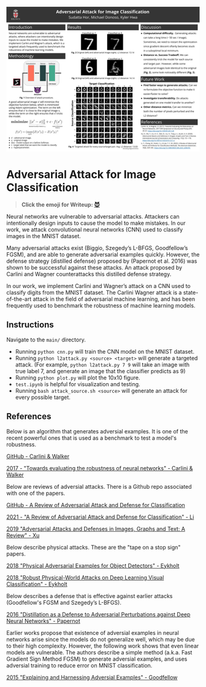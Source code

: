 <p align="center">
  <img src="poster.jpg" />
</p>

# Adversarial Attack for Image Classification

> **Click the emoji for Writeup: [😈](https://docs.google.com/document/d/1ozJ5GnrTGslRPNR5j9txo4anwz9y_g3Mq_1u2AyG8mM/edit?usp=sharing)**

Neural networks are vulnerable to adversarial attacks. Attackers can intentionally design inputs to cause the model to make mistakes. In our work, we attack convolutional neural networks (CNN) used to classify images in the MNIST dataset.

Many adversarial attacks exist (Biggio, Szegedy’s L-BFGS, Goodfellow’s FGSM), and are able to generate adversarial examples quickly. However, the defense strategy (distilled defense) proposed by (Papernot et al. 2016) was shown to be successful against these attacks. An attack proposed by Carlini and Wagner counterattacks this distilled defense strategy.

In our work, we implement Carlini and Wagner’s attack on a CNN used to classify digits from the MNIST dataset. The Carlini Wagner attack is a state-of-the-art attack in the field of adversarial machine learning, and has been frequently used to benchmark the robustness of machine learning models.

## Instructions

Navigate to the `main/` directory.

- Running `python cnn.py` will train the CNN model on the MNIST dataset.
- Running `python l2attack.py <source> <target>` will generate a targeted attack. (For example, `python l2attack.py 7 9` will take an image with true label 7, and generate an image that the classifier predicts as 9)
- Running `python plot.py` will plot the 10x10 figure.
- `test.ipynb` is helpful for visualization and testing.
- Running `bash attack_source.sh <source>` will generate an attack for every possible target.

## References

Below is an algorithm that generates adversial examples. It is one of the recent powerful ones that is used as a benchmark to test a model's robustness.

[GitHub - Carlini & Walker](https://github.com/carlini/nn_robust_attacks)

[2017 - "Towards evaluating the robustness of neural networks" - Carlini & Walker](https://arxiv.org/pdf/1608.04644.pdf)

Below are reviews of adversial attacks. There is a Github repo associated with one of the papers.

[GitHub - A Review of Adversarial Attack and Defense for Classification](https://github.com/liyao880/revew_adv_defense)

[2021 - "A Review of Adversarial Attack and Defense for Classification" - Li](https://arxiv.org/pdf/2111.09961.pdf)

[2019 "Adversarial Attacks and Defenses in Images, Graphs and Text: A Review" - Xu](https://arxiv.org/pdf/1909.08072.pdf)

Below describe physical attacks. These are the "tape on a stop sign" papers.

[2018 "Physical Adversarial Examples for Object Detectors" - Eykholt](https://arxiv.org/pdf/1807.07769.pdf)

[2018 "Robust Physical-World Attacks on Deep Learning Visual Classification" - Eykholt](https://arxiv.org/pdf/1707.08945.pdf)

Below describes a defense that is effective against earlier attacks (Goodfellow's FGSM and Szegedy’s L-BFGS).

[2016 "Distillation as a Defense to Adversarial Perturbations against Deep Neural Networks" - Papernot](https://arxiv.org/pdf/1511.04508.pdf)

Earlier works propose that existence of adversial examples in neural networks arise since the models do not generalize well, which may be due to their high complexity. However, the following work shows that even linear models are vulnerable. The authors describe a simple method (a.k.a. Fast Gradient Sign Method FGSM) to generate adversial examples, and uses adversial training to reduce error on MNIST classification.

[2015 "Explaining and Harnessing Adversial Examples" - Goodfellow](https://arxiv.org/pdf/1412.6572.pdf)
